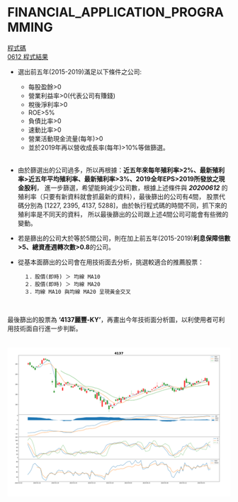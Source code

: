 # FINANCIAL_APPLICATION_PROGRAMMING

[程式碼](https://github.com/jiaying777/FINANCIAL_APPLICATION_PROGRAMMING/blob/master/project.py)<br>
[0612 程式結果](https://nbviewer.jupyter.org/github/jiaying777/FINANCIAL_APPLICATION_PROGRAMMING/blob/master/0612執行結果.ipynb#)<br>

- 選出前五年(2015-2019)滿足以下條件之公司:

    * 每股盈餘>0
    * 營業利益率>0(代表公司有賺錢)
    * 稅後淨利率>0
    * ROE>5%
    * 負債比率>0
    * 速動比率>0
    * 營業活動現金流量(每年)>0
    * 並於2019年再以營收成長率(每年)>10%等做篩選。
    
    <br>
    
- 由於篩選出的公司過多，所以再根據：**近五年來每年殖利率>2%、最新殖利率>近五年平均殖利率、最新殖利率>3%、2019全年EPS>2019所發放之現金股利**，
進一步篩選，希望能夠減少公司數，根據上述條件與 ***20200612*** 的殖利率（只要有新資料就會抓最新的資料），最後篩出的公司有4間，
股票代碼分別為 [1227, 2395, 4137, 5288]，由於執行程式碼的時間不同，抓下來的殖利率是不同天的資料，
所以最後篩出的公司跟上述4間公司可能會有些微的變動。<br>


- 若是篩出的公司大於等於5間公司，則在加上前五年(2015-2019)**利息保障倍數>5、總資產週轉次數>0.8**的公司。<br>


- 從基本面篩出的公司會在用技術面去分析，挑選較適合的推薦股票：<br>

        １．股價(即時) ＞ 均線 MA10
        ２．股價(即時) ＞ 均線 MA20
        ３．均線 MA10 與均線 MA20 呈現黃金交叉
<br>

最後篩出的股票為 **‘4137麗豐-KY’**，再畫出今年技術面分析圖，以利使用者可利用技術面自行進一步判斷。<br>
<br>
<br>
<img src='https://github.com/jiaying777/FINANCIAL_APPLICATION_PROGRAMMING/blob/master/技術分析圖4137.png'>

